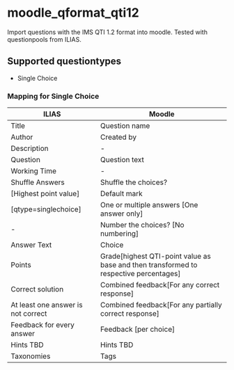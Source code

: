 # moodle_qformat_qti12
Import questions with the IMS QTI 1.2 format into moodle. Tested with questionpools from ILIAS.

## Supported questiontypes ##

* Single Choice

### Mapping for Single Choice ###


| ILIAS | Moodle |
| --- | --- |
| Title | Question name |
| Author | Created by |
| Description | - |
| Question | Question text |
| Working Time | - |
| Shuffle Answers | Shuffle the choices? |
| [Highest point value] | Default mark | 
| [qtype=singlechoice] | One or multiple answers [One answer only] |
| -  | Number the choices? [No numbering] |
| Answer Text | Choice |
| Points | Grade[highest QTI-point value as base and then transformed to respective percentages] |
| Correct solution | Combined feedback[For any correct response] |
| At least one answer is not correct | Combined feedback[For any partially correct response] |
| Feedback for every answer | Feedback [per choice] |
| Hints TBD | Hints TBD
| Taxonomies | Tags |